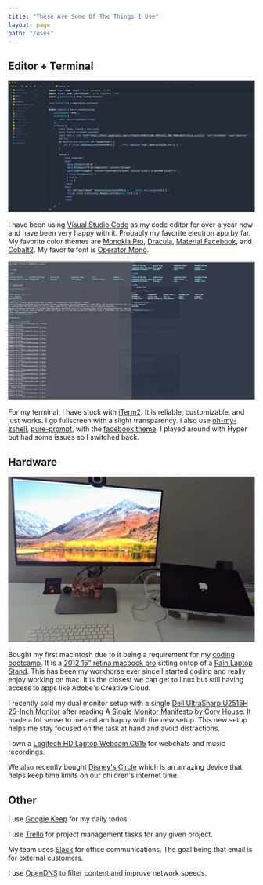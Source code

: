 ```yaml
---
title: "These Are Some Of The Things I Use"
layout: page
path: "/uses"
---
```


## Editor + Terminal

![vscode](./vscode.png)

I have been using [Visual Studio Code][visual studio code] as my code editor for over a year now and have been very happy with it. Probably my favorite electron app by far. My favorite color themes are [Monokia Pro][monokaipro], [Dracula][dracula], [Material Facebook][material facebook], and [Cobalt2][cobalt2]. My favorite font is [Operator Mono][operator mono].

![iterm](./iterm.png)

For my terminal, I have stuck with [iTerm2][iterm2]. It is reliable, customizable, and just works. I go fullscreen with a slight transparency. I also use [oh-my-zshell][oh-my-zsh], [pure-prompt][pure], with the [facebook theme][facebook-iterm]. I played around with Hyper but had some issues so I switched back.

## Hardware

![setup](./setup.jpg)

Bought my first macintosh due to it being a requirement for my [coding bootcamp][codeup]. It is a [2012 15" retina macbook pro][mac] sitting ontop of a [Rain Laptop Stand][rain-stand]. This has been my workhorse ever since I started coding and really enjoy working on mac. It is the closest we can get to linux but still having access to apps like Adobe's Creative Cloud.

I recently sold my dual monitor setup with a single [Dell UltraSharp U2515H 25-Inch Monitor][dell-monitor] after reading [A Single Monitor Manifesto][manifesto] by [Cory House][cory-house]. It made a lot sense to me and am happy with the new setup. This new setup helps me stay focused on the task at hand and avoid distractions.

I own a [Logitech HD Laptop Webcam C615][webcam] for webchats and music recordings.

We also recently bought [Disney's Circle][circle] which is an amazing device that helps keep time limits on our children's internet time.

## Other

I use [Google Keep][keep] for my daily todos.

I use [Trello][trello] for project management tasks for any given project.

My team uses [Slack][slack] for office communications. The goal being that email is for external customers.

I use [OpenDNS][opendns] to filter content and improve network speeds.

[visual studio code]: https://code.visualstudio.com/
[codeup]: http://codeup.com
[monokaipro]: https://www.monokai.pro/vscode/
[material facebook]: https://github.com/rmarganti/vsc-material-facebook-theme
[dracula]: https://draculatheme.com/visual-studio-code/
[cobalt2]: https://github.com/wesbos/cobalt2-vscode
[iterm2]: https://www.iterm2.com/
[pure]: https://github.com/sindresorhus/pure
[facebook-iterm]: https://github.com/slwen/facebook-iterm-theme
[oh-my-zsh]: https://github.com/robbyrussell/oh-my-zsh
[operator mono]: https://www.typography.com/fonts/operator/webfonts/operatormono-medium/
[dell-monitor]: https://www.amazon.com/dp/B00SPWPF1O/_encoding=UTF8?coliid=I2CTU0GMXJ7G9U&colid=1SW4HY14FLX9F&psc=0
[cory-house]: https://twitter.com/housecor
[manifesto]: https://hackernoon.com/why-i-stopped-using-multiple-monitors-bfd87efa2e5b
[webcam]: http://a.co/1F7pfgq
[circle]: http://a.co/cbymmBu
[keep]: https://keep.google.com/
[trello]: https://trello.com/
[slack]: https://slack.com/
[opendns]: https://www.opendns.com
[mac]: https://support.apple.com/kb/sp653?locale=en_US
[rain-stand]: http://a.co/e4cHHEA
